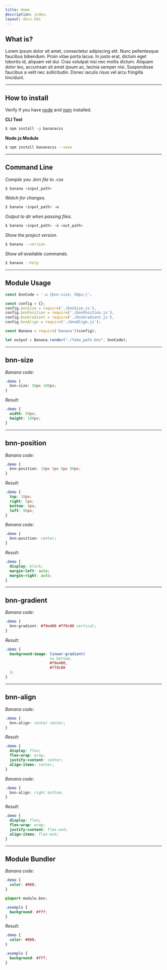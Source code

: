```yaml
---
title: Home
description: index.
layout: docs.hbs
---
```


## What is?

Lorem ipsum dolor sit amet, consectetur adipiscing elit. Nunc pellentesque faucibus bibendum. Proin vitae porta lacus. In justo erat, dictum eget lobortis id, aliquam vel dui. Cras volutpat nisi nec mollis dictum. Aliquam dolor leo, accumsan sit amet ipsum ac, lacinia semper nisi. Suspendisse faucibus a velit nec sollicitudin. Donec iaculis risus vel arcu fringilla tincidunt.

<hr>

## How to install

Verify if you have [node](http://nodejs.org/) and [npm](https://www.npmjs.org/) installed.

**CLI Tool**

```sh
$ npm install -g bananacss
```

**Node.js Module**

```sh
$ npm install bananacss --save
```

<hr>

## Command Line

*Compile you .bnn file to .css*

```sh
$ banana <input_path>
```

*Watch for changes.*

```sh
$ banana <input_path> -w
```

*Output to dir when passing files.*

```sh
$ banana <input_path> -o <out_path>
```

*Show the project version.*

```sh
$ banana --version
```

*Show all available commands.*

```sh
$ banana --help
```

<hr>

## Module Usage

```js
const bnnCode = '.a {bnn-size: 50px;}';

const config = {};
config.bnnSize = require('./bnnSize.js'),
config.bnnPosition = require('./bnnPosition.js'),
config.bnnGradient = require('./bnnGradient.js'),
config.bnnAlign = require('./bnnAlign.js');

const Banana = require('banana')(config);

let output = Banana.render("./fake_path.bnn", bnnCode);
```

<hr>

## bnn-size

*Banana code:*
```css
.demo {
  bnn-size: 50px 100px;
}
```

*Result:*
```css
.demo {
  width: 50px;
  height: 100px;
}
```

<hr>

## bnn-position

*Banana code:*
```css
.demo {
  bnn-position: 10px 5px 8px 90px;
}
```

*Result:*
```css
.demo {
  top: 10px;
  right: 5px;
  bottom: 8px;
  left: 90px;
}
```

*Banana code:*
```css
.demo {
  bnn-position: center;
}
```

*Result:*
```css
.demo {
  display: block;
  margin-left: auto;
  margin-right: auto;
}
```

<hr>

## bnn-gradient

*Banana code:*
```css
.demo {
  bnn-gradient: #f9e400 #ff9c00 vertical;
}
```

*Result:*
```css
.demo {
  background-image: linear-gradient(
                    to bottom,
                    #f9e400,
                    #ff9c00
  );
}
```

<hr>

## bnn-align

*Banana code:*
```css
.demo {
  bnn-align: center center;
}
```

*Result:*
```css
.demo {
  display: flex;
  flex-wrap: wrap;
  justify-content: center;
  align-items: center;
}
```

*Banana code:*
```css
.demo {
  bnn-align: right bottom;
}
```

*Result:*
```css
.demo {
  display: flex;
  flex-wrap: wrap;
  justify-content: flex-end;
  align-items: flex-end;
}
```

<hr>

## Module Bundler

*Banana code:*

```css
.demo {
  color: #000;
}
```

```css
@import module.bnn;

.exemplo {
  background: #fff;
}
```

*Result:*
```css
.demo {
  color: #000;
}

.exemplo {
  background: #fff;
}
```
